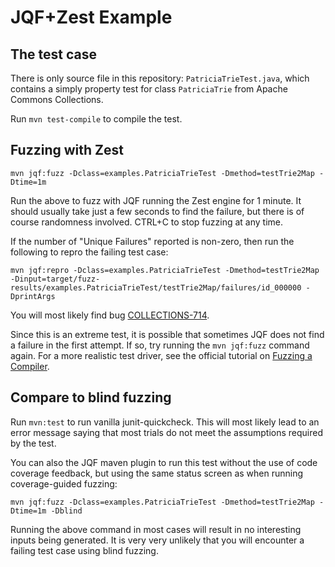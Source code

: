 # JQF+Zest Example

## The test case

There is only source file in this repository: `PatriciaTrieTest.java`, which contains a simply property test for class `PatriciaTrie` from Apache Commons Collections.

Run `mvn test-compile` to compile the test.

## Fuzzing with Zest

```
mvn jqf:fuzz -Dclass=examples.PatriciaTrieTest -Dmethod=testTrie2Map -Dtime=1m
```

Run the above to fuzz with JQF running the Zest engine for 1 minute. It should usually take just a few seconds to find the failure, but there is of course randomness involved. CTRL+C to stop fuzzing at any time.

If the number of "Unique Failures" reported is non-zero, then run the following to repro the failing test case:

```
mvn jqf:repro -Dclass=examples.PatriciaTrieTest -Dmethod=testTrie2Map -Dinput=target/fuzz-results/examples.PatriciaTrieTest/testTrie2Map/failures/id_000000 -DprintArgs
```

You will most likely find bug [COLLECTIONS-714](https://issues.apache.org/jira/browse/COLLECTIONS-714). 

Since this is an extreme test, it is possible that sometimes JQF does not find a failure in the first attempt. If so, try running the `mvn jqf:fuzz` command again. For a more realistic test driver, see the official tutorial on [Fuzzing a Compiler](https://github.com/rohanpadhye/jqf/wiki/Fuzzing-a-Compiler).

## Compare to blind fuzzing

Run `mvn:test` to run vanilla junit-quickcheck. This will most likely lead to an error message saying that most trials do not meet the assumptions required by the test. 

You can also the JQF maven plugin to run this test without the use of code coverage feedback, but using the same status screen as when running coverage-guided fuzzing:
```
mvn jqf:fuzz -Dclass=examples.PatriciaTrieTest -Dmethod=testTrie2Map -Dtime=1m -Dblind
```

Running the above command in most cases will result in no interesting inputs being generated. It is very very unlikely that you will encounter a failing test case using blind fuzzing.




